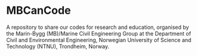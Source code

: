 # MBCanCode
A repository to share our codes for research and education, organised by the Marin-Bygg (MB)/Marine Civil Engineering Group at the Department of Civil and Environmental Engineering, Norwegian University of Science and Technology (NTNU), Trondheim, Norway.
